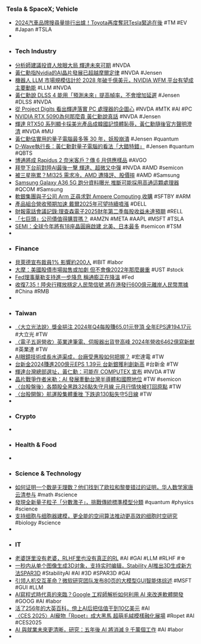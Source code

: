 ### Tesla & SpaceX; Vehicle
- [2024汽車品牌搜尋量排行出爐！Toyota再度奪冠Tesla緊追在後](https://cars.tvbs.com.tw/car-news/231725) #TM #EV #Japan #TSLA
-
- ### Tech Industry
- [分析師建議投資人放眼大局 輝達未來可期](https://news.cnyes.com/news/id/5830537) #NVDA
- [黃仁勳指Nvidia的AI晶片發展已超越摩爾定律](https://www.ithome.com.tw/news/166885) #NVDA #Jensen
- [機器人 LLM 市場規模估計於 2028 年破千億美元，NVIDIA WFM 平台有望成主要動能](https://technews.tw/2025/01/09/nvidia-wfm/) #LLM #NVDA
- [黃仁勳說 DLSS 4 能用「預測未來」提高幀率，不會增加延遲](https://technews.tw/2025/01/08/jensen-says-dlss-4-predicts-the-future-to-increase-framerates-without-introducing-latency/) #Jensen #DLSS #NVDA
- [從 Project Digits 看出輝達落實 PC 處理器的企圖心](https://technews.tw/2025/01/09/nvidias-ambitions-for-pc-processors-are-starting-to-materialize/) #NVDA #MTK #AI #PC
- [NVIDIA RTX 5090為何那麼貴 黃仁勳說真話](https://news.xfastest.com/nvidia/147965/nvidia-rtx-5090-price/) #NVDA #Jensen
- [輝達 RTX50 系列顯卡採美光產品成韓國記憶體恥辱，黃仁勳隨後官方聲明澄清](https://technews.tw/2025/01/09/nvidias-rtx50-series-graphics-cards-use-micron-products-which-has-become-a-shame-for-korean-memory/) #NVDA #MU
- [黃仁勳估實用的量子電腦最多等 30 年，妖股崩潰](https://finance.technews.tw/2025/01/09/quantum-stocks-like-rigetti-plunge-after-nvidias-huang-says-the-computers-are-15-to-30-years-away/) #Jensen #quantum
- [D-Wave執行長：黃仁勳對量子電腦的看法「大錯特錯」](https://news.cnyes.com/news/id/5830788) #Jensen #quantum #QBTS
- [博通將成 Rapidus 2 奈米客戶？傳 6 月供應樣品](https://technews.tw/2025/01/09/rapidus-broadcom-2nm/) #AVGO
- [拜登下台前對陸AI最後一擊 輝達、超微又中彈](https://www.chinatimes.com/realtimenews/20250109002503-260410) #NVDA #AMD #semicon
- [被三星拖累？MI325 需求冷，AMD 遭降評、股價摔](https://finance.technews.tw/2025/01/09/can-amd-gain-ground-on-nvidia/) #AMD #Samsung
- [Samsung Galaxy A36 5G 跑分資料曝光 推斷可能採用高通這顆處理器](https://m.eprice.com.tw/mobile/talk/4523/5814126/1) #QCOM #Samsung
- [軟銀集團與子公司 Arm 正尋求對 Ampere Computing 收購](https://technews.tw/2025/01/09/arm-is-looking-to-acquire-ampere-computing/) #SFTBY #ARM
- [產品組合營收預期加速 戴爾2025年可望持續噴漲](https://news.cnyes.com/news/id/5830473) #DELL
- [財報電話會議記錄:理查森電子2025財年第二季每股收益未達預期](https://hk.investing.com/news/transcripts/article-93CH-762217) #RELL
- [「七巨頭」公司債值得購買嗎？](https://news.cnyes.com/news/id/5829031) #AMZN #META #AAPL #MSFT #TSLA
- [SEMI：全球今年將有18座晶圓廠啟建 北美、日本最多](https://news.cnyes.com/news/id/5831681) #semicon #TSM
-
- ### Finance
- [貝萊德宣布裁員1% 影響約200人](https://news.cnyes.com/news/id/5830544) #IBIT #labor
- [大摩：美國股債市場拋售或加劇 但不會像2022年那麼嚴重](https://news.cnyes.com/news/id/5831265) #UST #stock
- [Fed理事華勒支持進一步降息 稱通膨正在降溫](https://news.cnyes.com/news/id/5830464) #Fed
- [收復7.35！陸央行釋放穩定人民幣信號 將在港發行600億元離岸人民幣票據](https://news.cnyes.com/news/id/5831113) #China #RMB
-
- ### Taiwan
- [〈大立光法說〉獎金挹注 2024年Q4每股賺65.01元登頂 全年EPS達194.17元](https://news.cnyes.com/news/id/5831449) #大立光 #TW
- [〈電子五哥營收〉英業達筆電、伺服器出貨登高峰 2024年營收6462億寫新猷](https://news.cnyes.com/news/id/5831708) #英業達 #TW
- [AI眼鏡技術成長水道渠成，台廠受惠股如何把握？](https://news.cnyes.com/news/id/5831706) #宏達電 #TW
- [台新金2024賺進200億元EPS 1.39元 台新銀獲利創新高](https://news.cnyes.com/news/id/5830361) #台新金 #TW
- [輝達台灣總部選址，黃仁勳：可能在 COMPUTEX 宣布](https://technews.tw/2025/01/08/jensen-huang-taiwan-headquarters-computex/) #NVDA #TW
- [晶片戰爭作者米勒：AI 發展牽動台灣半導體和國際地位](https://technews.tw/2025/01/09/chris-miller-ai-taiwan-semiconductor-international-status/) #TW #semicon
- [〈台股盤後〉各類股全黑跌326點失守月線 元月行情快被打回原點](https://news.cnyes.com/news/id/5831273) #TW
- [〈台股開盤〉航運股集體重挫 下跌逾130點失守5日線](https://news.cnyes.com/news/id/5830744) #TW
-
- ### Crypto
-
- ### Health & Food
-
- ### Science & Technology
- [如何证明一个数是无理数？他们找到了欧拉和黎曼错过的证明，华人数学家唐云清参与](https://www.jiqizhixin.com/articles/2025-01-09-13) #math #science
- [發現全新量子粒子「分數激子」，挑戰傳統標準模型分類](https://technews.tw/2025/01/09/fractional-exciton-quantum-fqhe/) #quantum #physics #science
- [支持细胞与细胞器建模，更全能的空间算法推动更高效的细胞时空研究](https://www.jiqizhixin.com/articles/2025-01-08-6) #biology #science
-
- ### IT
- [老婆饼里没有老婆，RLHF里也没有真正的RL](https://www.jiqizhixin.com/articles/2025-01-08-8) #AI #GAI #LLM #RLHF #☆
- [一秒内从单个图像生成3D对象，支持实时编辑，Stability AI推出3D生成新方法SPAR3D](https://www.jiqizhixin.com/articles/2025-01-09-15) #StabilityAI #AI #3D #SPAR3D #GAI
- [引领人机交互革命？微软研究团队发布80页的大模型GUI智能体综述](https://www.jiqizhixin.com/articles/2025-01-09-14) #MSFT #GUI #LLM
- [AI寫程式時代真的來臨？Google 工程師解析如何利用 AI 來改進軟體開發](https://www.techbang.com/posts/120589-is-the-era-of-ai-programming-coming-google-engineers-explain) #GOOG #AI #labor
- [活了256年的大英百科，傍上AI后把估值干到10亿美元](https://www.jiqizhixin.com/articles/2025-01-08-9) #AI
- [〈CES 2025〉AI寵物「Ropet」成大黑馬 超萌毛絨模樣融化展場](https://news.cnyes.com/news/id/5831019) #Ropet #AI #CES2025
- [AI 與就業未來更清晰，研究：五年後 AI 將消滅 9 千萬個工作](https://technews.tw/2025/01/09/more-clearer-of-ai-and-career/) #AI #labor
-